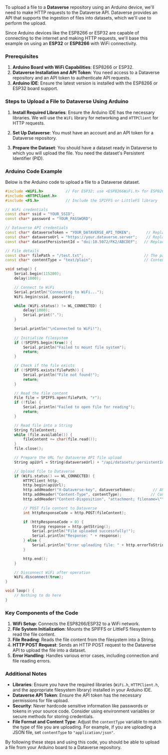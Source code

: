 To upload a file to a **Dataverse** repository using an Arduino device, we'll need to make HTTP requests to the Dataverse API. Dataverse provides an API that supports the ingestion of files into datasets, which we'll use to perform the upload.

Since Arduino devices like the ESP8266 or ESP32 are capable of connecting to the internet and making HTTP requests, we'll base this example on using an **ESP32** or **ESP8266** with WiFi connectivity.

### Prerequisites

1. **Arduino Board with WiFi Capabilities**: ESP8266 or ESP32.
2. **Dataverse Installation and API Token**: You need access to a Dataverse repository and an API token to authenticate API requests.
3. **Arduino IDE**: Ensure the latest version is installed with the ESP8266 or ESP32 board support.

### Steps to Upload a File to Dataverse Using Arduino

1. **Install Required Libraries**: Ensure the Arduino IDE has the necessary libraries. We will use the `WiFi` library for networking and `HTTPClient` for HTTP requests.
   
2. **Set Up Dataverse**: You must have an account and an API token for a Dataverse repository.

3. **Prepare the Dataset**: You should have a dataset ready in Dataverse to which you will upload the file. You need the dataset's Persistent Identifier (PID).

### Arduino Code Example

Below is the Arduino code to upload a file to a Dataverse dataset.

```cpp
#include <WiFi.h>          // For ESP32; use <ESP8266WiFi.h> for ESP8266
#include <HTTPClient.h>
#include <FS.h>            // Include the SPIFFS or LittleFS library

// WiFi credentials
const char* ssid = "YOUR_SSID";
const char* password = "YOUR_PASSWORD";

// Dataverse API credentials
const char* dataverseToken = "YOUR_DATAVERSE_API_TOKEN";       // Replace with your Dataverse API token
const char* dataverseUrl = "https://your.dataverse.server";    // Replace with your Dataverse server URL
const char* datasetPersistentId = "doi:10.5072/FK2/ABCDEF";   // Replace with your Dataset Persistent Identifier

// File details
const char* filePath = "/test.txt";                           // The path to the file on the filesystem (SPIFFS/LittleFS)
const char* contentType = "text/plain";                       // Content type of the file being uploaded

void setup() {
    Serial.begin(115200);
    delay(1000);

    // Connect to WiFi
    Serial.println("Connecting to WiFi...");
    WiFi.begin(ssid, password);

    while (WiFi.status() != WL_CONNECTED) {
        delay(1000);
        Serial.print(".");
    }

    Serial.println("\nConnected to WiFi!");
  
    // Initialize filesystem
    if (!SPIFFS.begin(true)) {
        Serial.println("Failed to mount file system");
        return;
    }

    // Check if the file exists
    if (!SPIFFS.exists(filePath)) {
        Serial.println("File not found!");
        return;
    }

    // Read the file content
    File file = SPIFFS.open(filePath, "r");
    if (!file) {
        Serial.println("Failed to open file for reading");
        return;
    }

    // Read file into a String
    String fileContent;
    while (file.available()) {
        fileContent += char(file.read());
    }
    file.close();

    // Prepare the URL for Dataverse API file upload
    String apiUrl = String(dataverseUrl) + "/api/datasets/:persistentId/add?persistentId=" + String(datasetPersistentId);

    // Upload file to Dataverse
    if (WiFi.status() == WL_CONNECTED) {
        HTTPClient http;
        http.begin(apiUrl);
        http.addHeader("X-Dataverse-key", dataverseToken);        // API token for authentication
        http.addHeader("Content-Type", contentType);             // Content-Type header
        http.addHeader("Content-Disposition", "attachment; filename=\"" + String(filePath) + "\""); // Content-Disposition header

        // POST file content to Dataverse
        int httpResponseCode = http.POST(fileContent);

        if (httpResponseCode > 0) {
            String response = http.getString();
            Serial.println("File uploaded successfully!");
            Serial.println("Response: " + response);
        } else {
            Serial.println("Error uploading file: " + http.errorToString(httpResponseCode).c_str());
        }

        http.end();
    }

    // Disconnect WiFi after operation
    WiFi.disconnect(true);
}

void loop() {
    // Nothing to do here
}
```

### Key Components of the Code

1. **WiFi Setup**: Connects the ESP8266/ESP32 to a WiFi network.
2. **File System Initialization**: Mounts the SPIFFS or LittleFS filesystem to read the file content.
3. **File Reading**: Reads the file content from the filesystem into a String.
4. **HTTP POST Request**: Sends an HTTP POST request to the Dataverse API to upload the file into a dataset.
5. **Error Handling**: Handles various error cases, including connection and file reading errors.

### Additional Notes

- **Libraries**: Ensure you have the required libraries (`WiFi.h`, `HTTPClient.h`, and the appropriate filesystem library) installed in your Arduino IDE.
- **Dataverse API Token**: Ensure the API token has the necessary permissions for file upload.
- **Security**: Never hardcode sensitive information like passwords or tokens in your source code. Consider using environment variables or secure methods for storing credentials.
- **File Format and Content Type**: Adjust the `contentType` variable to match the type of file you are uploading. For example, if you are uploading a JSON file, set `contentType` to `"application/json"`.

By following these steps and using this code, you should be able to upload a file from your Arduino board to a Dataverse repository.
